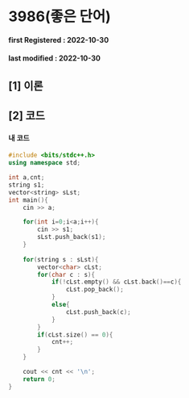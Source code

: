 # 3986(좋은 단어)

#### **first Registered : 2022-10-30**

#### last modified : **2022-10-30**

## \[1] 이론

## \[2] 코드

#### 내 코드

```cpp
#include <bits/stdc++.h>
using namespace std;

int a,cnt;
string s1;
vector<string> sLst;
int main(){
    cin >> a;

    for(int i=0;i<a;i++){
        cin >> s1;
        sLst.push_back(s1);
    }
    
    for(string s : sLst){
        vector<char> cLst;
        for(char c : s){
            if(!cLst.empty() && cLst.back()==c){
                cLst.pop_back();
            }
            else{
                cLst.push_back(c);
            }
        }
        if(cLst.size() == 0){
            cnt++;
        }
    }

    cout << cnt << '\n';
    return 0;
}
```
